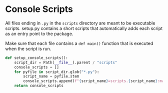 # Console Scripts

All files ending in ``.py`` in the ``scripts`` directory are meant to be executable scripts. setup.py contains a short scripts that automatically adds each script as an entry point to the package.

Make sure that each file contains a `def main()` function that is executed when the script is run.

```python
def setup_console_scripts():
    script_dir = Path(__file__).parent / "scripts"
    console_scripts = []
    for pyfile in script_dir.glob("*.py"):
        script_name = pyfile.stem
        console_scripts.append(f"{script_name}=scripts.{script_name}:main")
    return console_scripts
```
